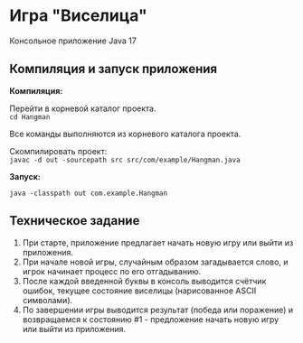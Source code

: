 # Игра "Виcелица"

Консольное приложение
Java 17

## Компиляция и запуск приложения

__Компиляция:__

Перейти в корневой каталог проекта.  
`cd Hangman`

Все команды выполняются из корневого каталога проекта.

Скомпилировать проект:  
`javac -d out -sourcepath src src/com/example/Hangman.java`

__Запуск:__

`java -classpath out com.example.Hangman`


## Техническое задание

1. При старте, приложение предлагает начать новую игру или выйти из приложения.
2. При начале новой игры, случайным образом загадывается слово, и игрок начинает процесс по его отгадыванию.
3. После каждой введенной буквы в консоль выводится счётчик ошибок, текущее состояние виселицы (нарисованное ASCII 
   символами).
4. По завершении игры выводится результат (победа или поражение) и возвращаемся к состоянию #1 - предложение начать 
   новую игру или выйти из приложения.